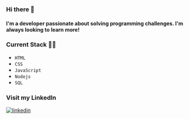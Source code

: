 ### Hi there 👋 
#### I'm a developer passionate about solving programming challenges. I'm always looking to learn more!

### Current Stack :technologist:
- `HTML`
- `CSS`
- `JavaScript`
- `Nodejs`
- `SQL`

### Visit my LinkedIn
[![linkedin](https://img.shields.io/badge/linkedin-0A66C2?style=for-the-badge&logo=linkedin&logoColor=white)](https://www.linkedin.com/in/victor-barros-b71408229/)
